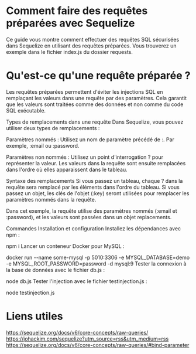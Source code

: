 # Comment faire des requêtes préparées avec Sequelize
Ce guide vous montre comment effectuer des requêtes SQL sécurisées dans Sequelize en utilisant des requêtes préparées. Vous trouverez un exemple dans le fichier index.js du dossier requests.

# Qu'est-ce qu'une requête préparée ?
Les requêtes préparées permettent d'éviter les injections SQL en remplaçant les valeurs dans une requête par des paramètres. Cela garantit que les valeurs sont traitées comme des données et non comme du code SQL exécutable.

Types de remplacements dans une requête
Dans Sequelize, vous pouvez utiliser deux types de remplacements :

Paramètres nommés : Utilisez un nom de paramètre précédé de :. Par exemple, :email ou :password.

Paramètres non nommés : Utilisez un point d'interrogation ? pour représenter la valeur. Les valeurs dans la requête sont ensuite remplacées dans l'ordre où elles apparaissent dans le tableau.

Syntaxe des remplacements
Si vous passez un tableau, chaque ? dans la requête sera remplacé par les éléments dans l'ordre du tableau.
Si vous passez un objet, les clés de l'objet (:key) seront utilisées pour remplacer les paramètres nommés dans la requête.

Dans cet exemple, la requête utilise des paramètres nommés (:email et :password), et les valeurs sont passées dans un objet replacements.

Commandes
Installation et configuration
Installez les dépendances avec npm :

npm i
Lancer un conteneur Docker pour MySQL :

docker run --name some-mysql -p 5010:3306 -e MYSQL_DATABASE=demo -e MYSQL_ROOT_PASSWORD=password -d mysql:9
Tester la connexion à la base de données avec le fichier db.js :

node db.js
Tester l'injection avec le fichier testinjection.js :

node testinjection.js
# Liens utiles

https://sequelize.org/docs/v6/core-concepts/raw-queries/
https://johackim.com/sequelize?utm_source=rss&utm_medium=rss
https://sequelize.org/docs/v6/core-concepts/raw-queries/#bind-parameter